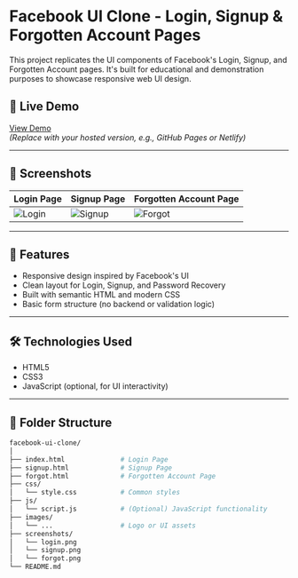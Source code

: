 # Facebook UI Clone - Login, Signup & Forgotten Account Pages

This project replicates the UI components of Facebook's Login, Signup, and Forgotten Account pages. It's built for educational and demonstration purposes to showcase responsive web UI design.

## 🔗 Live Demo

[View Demo](https://your-live-demo-link.com)  
*(Replace with your hosted version, e.g., GitHub Pages or Netlify)*

---

## 📸 Screenshots

| Login Page | Signup Page | Forgotten Account Page |
|------------|-------------|-------------------------|
| ![Login](screenshots/login.png) | ![Signup](screenshots/signup.png) | ![Forgot](screenshots/forgot.png) |

---

## 🚀 Features

- Responsive design inspired by Facebook's UI
- Clean layout for Login, Signup, and Password Recovery
- Built with semantic HTML and modern CSS
- Basic form structure (no backend or validation logic)

---

## 🛠️ Technologies Used

- HTML5
- CSS3
- JavaScript (optional, for UI interactivity)

---

## 📁 Folder Structure

```bash
facebook-ui-clone/
│
├── index.html              # Login Page
├── signup.html             # Signup Page
├── forgot.html             # Forgotten Account Page
├── css/
│   └── style.css           # Common styles
├── js/
│   └── script.js           # (Optional) JavaScript functionality
├── images/
│   └── ...                 # Logo or UI assets
├── screenshots/
│   └── login.png
│   └── signup.png
│   └── forgot.png
└── README.md
